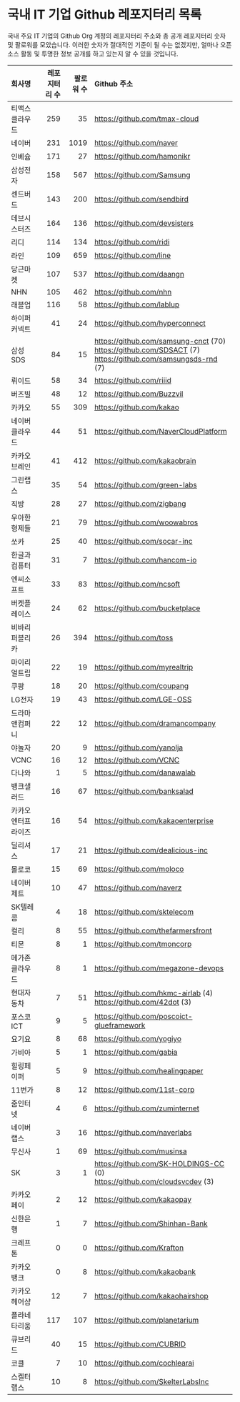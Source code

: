 # 국내 IT 기업 Github 레포지터리 목록
국내 주요 IT 기업의 Github Org 계정의 레포지터리 주소와 총 공개 레포지터리 숫자 및 팔로워를 모았습니다. 이러한 숫자가 절대적인 기준이 될 수는 없겠지만, 얼마나 오픈 소스 활동 및 투명한 정보 공개를 하고 있는지 알 수 있을 것입니다.

<!-- MARKDOWN_TABLE(GITHUB): START -->

| **회사명** | **레포지터리 수** | **팔로워 수** | **Github 주소** |
|:---|---:|---:|:---|
| 티맥스클라우드 | 259 | 35 | https://github.com/tmax-cloud |
| 네이버 | 231 | 1019 | https://github.com/naver |
| 인베슘 | 171 | 27 | https://github.com/hamonikr |
| 삼성전자 | 158 | 567 | https://github.com/Samsung |
| 센드버드 | 143 | 200 | https://github.com/sendbird |
| 데브시스터즈 | 164 | 136 | https://github.com/devsisters |
| 리디 | 114 | 134 | https://github.com/ridi |
| 라인 | 109 | 659 | https://github.com/line |
| 당근마켓 | 107 | 537 | https://github.com/daangn |
| NHN | 105 | 462 | https://github.com/nhn |
| 래블업 | 116 | 58 | https://github.com/lablup |
| 하이퍼커넥트 | 41 | 24 | https://github.com/hyperconnect |
| 삼성SDS | 84 | 15 | https://github.com/samsung-cnct (70)<br />https://github.com/SDSACT (7)<br />https://github.com/samsungsds-rnd (7) |
| 뤼이드 | 58 | 34 | https://github.com/riiid |
| 버즈빌 | 48 | 12 | https://github.com/Buzzvil |
| 카카오 | 55 | 309 | https://github.com/kakao |
| 네이버클라우드 | 44 | 51 | https://github.com/NaverCloudPlatform |
| 카카오브레인 | 41 | 412 | https://github.com/kakaobrain |
| 그린랩스 | 35 | 54 | https://github.com/green-labs |
| 직방 | 28 | 27 | https://github.com/zigbang |
| 우아한형제들 | 21 | 79 | https://github.com/woowabros |
| 쏘카 | 25 | 40 | https://github.com/socar-inc |
| 한글과컴퓨터 | 31 | 7 | https://github.com/hancom-io |
| 엔씨소프트 | 33 | 83 | https://github.com/ncsoft |
| 버켓플레이스 | 24 | 62 | https://github.com/bucketplace |
| 비바리퍼블리카 | 26 | 394 | https://github.com/toss |
| 마이리얼트립 | 22 | 19 | https://github.com/myrealtrip |
| 쿠팡 | 18 | 20 | https://github.com/coupang |
| LG전자 | 19 | 43 | https://github.com/LGE-OSS |
| 드라마앤컴퍼니 | 22 | 12 | https://github.com/dramancompany |
| 야놀자 | 20 | 9 | https://github.com/yanolja |
| VCNC | 16 | 12 | https://github.com/VCNC |
| 다나와 | 1 | 5 | https://github.com/danawalab |
| 뱅크샐러드 | 16 | 67 | https://github.com/banksalad |
| 카카오엔터프라이즈 | 16 | 54 | https://github.com/kakaoenterprise |
| 딜리셔스 | 17 | 21 | https://github.com/dealicious-inc |
| 몰로코 | 15 | 69 | https://github.com/moloco |
| 네이버제트 | 10 | 47 | https://github.com/naverz |
| SK텔레콤 | 4 | 18 | https://github.com/sktelecom |
| 컬리 | 8 | 55 | https://github.com/thefarmersfront |
| 티몬 | 8 | 1 | https://github.com/tmoncorp |
| 메가존클라우드 | 8 | 1 | https://github.com/megazone-devops |
| 현대자동차 | 7 | 51 | https://github.com/hkmc-airlab (4)<br />https://github.com/42dot (3) |
| 포스코ICT | 9 | 5 | https://github.com/poscoict-glueframework |
| 요기요 | 8 | 68 | https://github.com/yogiyo |
| 가비아 | 5 | 1 | https://github.com/gabia |
| 힐링페이퍼 | 5 | 9 | https://github.com/healingpaper |
| 11번가 | 8 | 12 | https://github.com/11st-corp |
| 줌인터넷 | 4 | 6 | https://github.com/zuminternet |
| 네이버랩스 | 3 | 16 | https://github.com/naverlabs |
| 무신사 | 1 | 69 | https://github.com/musinsa |
| SK | 3 | 1 | https://github.com/SK-HOLDINGS-CC (0)<br />https://github.com/cloudsvcdev (3) |
| 카카오페이 | 2 | 12 | https://github.com/kakaopay |
| 신한은행 | 1 | 7 | https://github.com/Shinhan-Bank |
| 크레프톤 | 0 | 0 | https://github.com/Krafton |
| 카카오뱅크 | 0 | 8 | https://github.com/kakaobank |
| 카카오헤어샵 | 12 | 7 | https://github.com/kakaohairshop |
| 플라네타리움 | 117 | 107 | https://github.com/planetarium |
| 큐브리드 | 40 | 15 | https://github.com/CUBRID |
| 코클 | 7 | 10 | https://github.com/cochlearai |
| 스켈터랩스 | 10 | 8 | https://github.com/SkelterLabsInc |

<!-- MARKDOWN_TABLE(GITHUB): END -->
